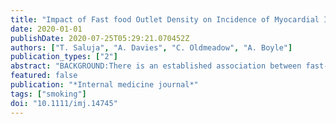 ```yaml
---
title: "Impact of Fast food Outlet Density on Incidence of Myocardial Infarction in the Hunter Region."
date: 2020-01-01
publishDate: 2020-07-25T05:29:21.070452Z
authors: ["T. Saluja", "A. Davies", "C. Oldmeadow", "A. Boyle"]
publication_types: ["2"]
abstract: "BACKGROUND:There is an established association between fast-food consumption and metabolic diseases. Some studies also suggest that calorie-dense food promotes a proinflammatory response, which is itself linked with myocardial infarction (MI). Whether increased fast-food availability is a risk factor for MI remains unknown. AIM:To investigate the role of fast-food outlet density as a novel environmental risk factor for myocardial infarction in the Hunter region, NSW. METHODS:We conducted a retrospective cohort study using a database of all MI events between 1996-2013, extracted from the Hunter Cardiac and Stroke Outcomes unit. Fast-food outlet density (FFD) was calculated for each local government area (LGA) of the Hunter region, allowing for a comparative analysis. Stratification by fast-food outlet data and LGA resulted in a total of 3070 cases. Weighted linear regression was used to investigate the role of fast food outlet density on incidence of myocardial infarction in regional and rural Australia. RESULTS:FFD was positively correlated with rates of MI, remaining consistent in both single and multivariate predictor models adjusting for age, obesity, hyperlipidaemia, hypertension, smoking status, diabetes and socioeconomic status (p textless 0.001). An increase of one fast-food outlet corresponded with four additional cases of MI per 100 000 people per year (4.07, 95% CI. 3.86-4.28). CONCLUSIONS:Fast-food outlet density was positively associated with incidence of myocardial infarction in both rural and metropolitan areas of NSW. This relationship remained consistent after multivariate adjustment for standard cardiovascular risk factors, highlighting the importance of an individual's food environment as a potential contributor towards their health. This article is protected by copyright. All rights reserved."
featured: false
publication: "*Internal medicine journal*"
tags: ["smoking"]
doi: "10.1111/imj.14745"
---
```


